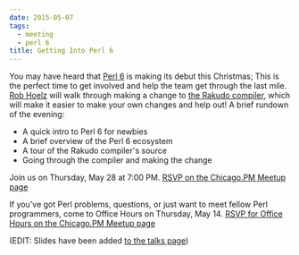 ```yaml
---
date: 2015-05-07
tags:
  - meeting
  - perl 6
title: Getting Into Perl 6
---
```


You may have heard that [Perl 6](http://perl6.org) is making its debut this
Christmas; This is the perfect time to get involved and help the team get
through the last mile. [Rob Hoelz](http://hoelz.ro) will walk through making a
change to [the Rakudo compiler](http://rakudo.org), which will make it easier
to make your own changes and help out! A brief rundown of the evening:

* A quick intro to Perl 6 for newbies
* A brief overview of the Perl 6 ecosystem
* A tour of the Rakudo compiler's source
* Going through the compiler and making the change

Join us on Thursday, May 28 at 7:00 PM. [RSVP on the Chicago.PM
Meetup page](http://www.meetup.com/ChicagoPM/events/222390262/)

If you've got Perl problems, questions, or just want to meet fellow Perl programmers,
come to Office Hours on Thursday, May 14. [RSVP for Office Hours on the Chicago.PM
Meetup page](http://www.meetup.com/ChicagoPM/events/221766093/)

(EDIT: Slides have been added [to the talks page](/talks))
